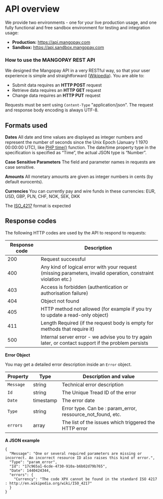 # API overview
We provide two environments - one for your live production usage, and one fully functional and free sandbox environment for testing and integration usage:
* **Production:** https://api.mangopay.com
* **Sandbox:** https://api.sandbox.mangopay.com

### How to use the MANGOPAY REST API
We designed the Mangopay API in a very RESTful way, so that your user experience is simple and straightforward ([Wikipedia](https://en.wikipedia.org/wiki/Representational_state_transfer)). You are able to:

* Submit data requires an **HTTP POST** request
* Retrieve data requires an **HTTP GET** request
* Change data requires an **HTTP PUT** request

Requests must be sent using `Content-Type` "application/json". The request and response body encoding is always UTF-8.

## Formats used
**Dates**
All date and time values are displayed as integer numbers and represent the number of seconds since the Unix Epoch (January 1 1970 00:00:00 UTC), like [PHP time()](http://php.net/manual/en/function.time.php) function. The date/time property type in the specification is specified as “Time”, the actual JSON type is “Number”.

**Case Sensitive Parameters**
The field and parameter names in requests are case sensitive.

**Amounts**
All monetary amounts are given as integer numbers in cents (by default eurocents).

**Currencies**
You can currently pay and wire funds in these currencies: EUR, USD, GBP, PLN, CHF, NOK, SEK, DKK

The [ISO_4217](https://en.wikipedia.org/wiki/ISO_4217) format is expected

## Response codes
The following HTTP codes are used by the API to respond to requests:

| Response code | Description |
| -------- | -------- | 
|200|Request successful|
|400|Any kind of logical error with your request (missing parameters, invalid operation, constraint violation etc.)|
|403|Access is forbidden (authentication or authorisation failure)|
|404|Object not found|
|405|HTTP method not allowed (for example if you try to update a read-only object)|
|411|Length Required (if the request body is empty for methods that require it)|
|500|Internal server error - we advise you to try again later, or contact support if the problem persists|

**Error Object**

You may get a detailed error description inside an `Error` object.

| Property | Type | Description and value |
| -------- | -------- | -------- |
| `Message` | string | Technical error description |
| `Id` | string | The Unique Tread ID of the error |
| `Date` | timestamp | The error date |
| `Type` | string | Error type. Can be : param_error, ressource_not_found, etc. |
| `errors` | array | The list of the issues which triggered the HTTP error |

**A JSON example**

```
{
  "Message": "One or several required parameters are missing or incorrect. An incorrect resource ID also raises this kind of error.",
  "Type": "param_error",
  "Id": "17c965a1-6cde-4730-910a-b6b02d79b765",
  "Date": 1440424344,
  "errors": {
    "Currency": "The code XPX cannot be found in the standard ISO 4217 : http://en.wikipedia.org/wiki/ISO_4217"
  }
}
```